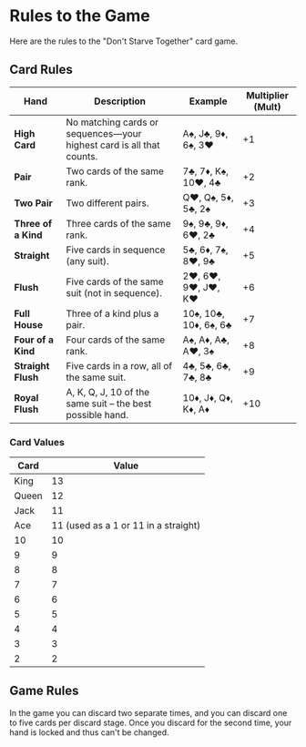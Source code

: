 # Rules to the Game

Here are the rules to the "Don't Starve Together" card game.

## Card Rules

| **Hand**            | **Description**                                                      | **Example**           | **Multiplier (Mult)** |
|---------------------|----------------------------------------------------------------------|-----------------------|-----------------------|
| **High Card**       | No matching cards or sequences—your highest card is all that counts. | A♠, J♣, 9♦, 6♠, 3♥    | +1                    |
| **Pair**            | Two cards of the same rank.                                          | 7♣, 7♦, K♠, 10♥, 4♣   | +2                    |
| **Two Pair**        | Two different pairs.                                                 | Q♥, Q♠, 5♦, 5♣, 2♠    | +3                    |
| **Three of a Kind** | Three cards of the same rank.                                        | 9♠, 9♣, 9♦, 6♥, 2♣    | +4                    |
| **Straight**        | Five cards in sequence (any suit).                                   | 5♣, 6♦, 7♠, 8♥, 9♣    | +5                    |
| **Flush**           | Five cards of the same suit (not in sequence).                       | 2♥, 6♥, 9♥, J♥, K♥    | +6                    |
| **Full House**      | Three of a kind plus a pair.                                         | 10♠, 10♣, 10♦, 6♠, 6♣ | +7                    |
| **Four of a Kind**  | Four cards of the same rank.                                         | A♠, A♦, A♣, A♥, 3♠    | +8                    |
| **Straight Flush**  | Five cards in a row, all of the same suit.                           | 4♣, 5♣, 6♣, 7♣, 8♣    | +9                    |
| **Royal Flush**     | A, K, Q, J, 10 of the same suit – the best possible hand.            | 10♦, J♦, Q♦, K♦, A♦   | +10                   |

### Card Values

| Card  | Value                                |
|-------|--------------------------------------|
| King  | 13                                   |
| Queen | 12                                   |
| Jack  | 11                                   |
| Ace   | 11 (used as a 1 or 11 in a straight) |
| 10    | 10                                   |
| 9     | 9                                    |
| 8     | 8                                    |
| 7     | 7                                    |
| 6     | 6                                    |
| 5     | 5                                    |
| 4     | 4                                    |
| 3     | 3                                    |
| 2     | 2                                    |

## Game Rules

In the game you can discard two separate times, and you can discard one to five cards per discard stage. Once you discard for the second time, your hand is locked and thus can't be changed. 